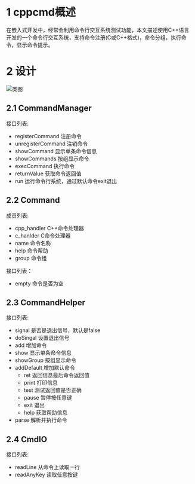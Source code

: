 # 1 cppcmd概述

在嵌入式开发中，经常会利用命令行交互系统测试功能，本文描述使用C++语言开发的一个命令行交互系统，支持命令注册(C或C++格式)，命令分组，执行命令，显示命令提示。
# 2 设计
![类图](https://img-blog.csdnimg.cn/direct/10084492b59a42cbadaf2dda20db7e76.png#pic_center)

## 2.1 CommandManager
接口列表:
- registerCommand 注册命令
- unregisterCommand 注销命令
- showCommand 显示单条命令信息
- showCommands 按组显示命令
- execCommand 执行命令
- returnValue 获取命令返回值
- run 运行命令行系统，通过默认命令exit退出

## 2.2 Command
成员列表:
- cpp_handler C++命令处理器
- c_hanlder   C命令处理器
- name 命令名称
- help 命令帮助
- group 命令组

接口列表：
- empty 命令是否为空
  
## 2.3 CommandHelper
接口列表:
- signal 是否是退出信号，默认是false
- doSingal 设置退出信号
- add 增加命令
- show 显示单条命令信息
- showGroup 按组显示命令
- addDefault 增加默认命令
  - ret 返回信息最后命令返回值
  - print 打印信息
  - test 测试返回值是否正确
  - pause 暂停按任意键
  - exit 退出
  - help 获取帮助信息
- parse 解析并执行命令

## 2.4 CmdIO
接口列表:
- readLine 从命令上读取一行
- readAnyKey 读取任意按键

